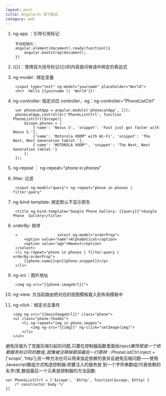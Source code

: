 ```yaml
---
layout: post
title: AngularJs 学习笔记
category: web
---
```


1. ng-app ：引导引用标记

		手动初始化： 
		angular.element(document).ready(function(){
			angular.bootstrap(document); 
		})	
 		
2. {{}}：使用双大括号标记{{}}的内容是问候语中绑定的表达式
3. ng-model : 绑定变量

		<input type="text" ng-model="yourname" placeholder="World">         
		<hr>  Hello {{yourname || 'World'}}!
 		
4. ng-controller: 指定对应 controller，eg：ng-controller="PhoneListCtrl"
	
		var phonecatApp = angular.module('phonecatApp', []); 
		phonecatApp.controller('PhoneListCtrl', function PhoneListCtrl($scope){     
			$scope.phones = [ 
				{'name': 'Nexus S', 'snippet': 'Fast just got faster with Nexus S.'},         
				{'name': 'Motorola XOOM™ with Wi-Fi', 'snippet': 'The Next, Next Generation tablet.'},         
				{'name': 'MOTOROLA XOOM™', 'snippet': 'The Next, Next Generation tablet.'}     
			]; 
		});
 			
5. ng-repeat ： ng-repeat="phone in phones"
6. filter: 过滤

		<input ng-model="query"> ng-repeat="phone in phones | filter:query" 
  
7. ng-bind-template: 绑定默认不显示原生

		<title ng-bind-template="Google Phone Gallery: {{query}}">Google Phone  Gallery</title>
 		
8. orderBy: 排序

		<￼￼￼￼￼￼￼￼￼￼￼￼￼￼￼￼￼￼select ng-model="orderProp">     
			<option value="name">Alphabetical</option>     
			<option value="age">Newest</option> 
		</select> 
		<li ng-repeat="phone in phones | filter:query | orderBy:orderProp"> 
			{{phone.name}}<p>{{phone.snippet}}</p> 
		</li>
 		
9. ng-src：图片地址

		<img ng-src="{{phone.imageUrl}}">   
 		
 		 		 		
10. ng-view: 为当前路由把对应的视图模板载入到布局模板中
11. ng-click：绑定点击事件
	
		<img ng-src="{{mainImageUrl}}" class="phone">
		<ul class="phone-thumbs">    
			<li ng-repeat="img in phone.images">
				<img ng-src="{{img}}" ng-click="setImage(img)">    
			</li>
		</ul>

避免压缩为了克服压缩引起的问题,只要在控制器函数里面给$inject属性赋值一个依赖服务标识符的数组,就像被注释掉那段 最后一行那样:PhoneListCtrl.$inject = ['$scope', '$http'];另一种方法也可以用来指定依赖列表并且避免压缩问题——使用Javascript数组方式构造控制器:把要注入的服务放 到一个字符串数组(代表依赖的名字)里,数组最后一个元素是控制器的方法函数: 

	var PhoneListCtrl = ['$scope', '$http', function($scope, $http) { 
		/* constructor body */ 
	}]
		
